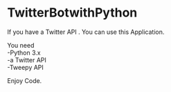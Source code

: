 # TwitterBotwithPython
 If you have a Twitter API . You can use this Application.

You need <br>
-Python 3.x <br>
-a Twitter API<br>
-Tweepy API<br>

Enjoy Code.
